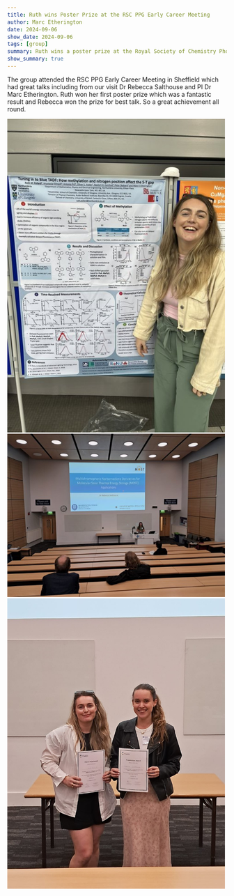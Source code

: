 ```yaml
---
title: Ruth wins Poster Prize at the RSC PPG Early Career Meeting
author: Marc Etherington
date: 2024-09-06
show_date: 2024-09-06
tags: [group]
summary: Ruth wins a poster prize at the Royal Society of Chemistry Photophysics and Photochemistry Group Early Career Meeting in Sheffield
show_summary: true
---
```

The group attended the RSC PPG Early Career Meeting in Sheffield which had great talks including from our visit Dr Rebecca Salthouse and PI Dr Marc Etherington. Ruth won her first poster prize which was a fantastic result and Rebecca won the prize for best talk. So a great achievement all round.

<img src="https://github.com/marc-k-etherington/marc-k-etherington.github.io/blob/main/content/post/images/Ruth_Poster_2024.jpg?raw=true" width="500" height="auto">
<img src="https://github.com/marc-k-etherington/marc-k-etherington.github.io/blob/main/content/post/images/RS_Talk_2024.jpg?raw=true" width="500" height="auto">
<img src="https://github.com/marc-k-etherington/marc-k-etherington.github.io/blob/main/content/post/images/Prize_2024.jpg?raw=true" width="500" height="auto">
